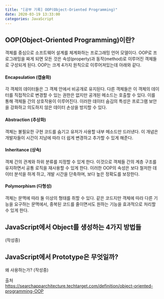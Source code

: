 ```yaml
---
title: "[공부 기록] OOP(Object-Oriented Programming)"
date: 2020-03-19 13:33:00
categories: JavaScript
---
```


## OOP(Object-Oriented Programming)이란?
객체를 중심으로 소프트웨어 설계를 체계화하는 프로그래밍 언어 모델이다.
OOP로 프로그래밍을 짜게 되면 모든 것은 속성(property)과 동작(method)로 이루어진 객체들로 구성되게 된다.
OOP는 크게 4가지 원칙으로 이루어져있는데 아래와 같다.

#### Encapsulation (캡슐화)
각 객체의 데이터들은 그 객체 안에서 비공개로 유지된다.
다른 객체들은 이 객체의 데이터를 직접적으로 변경할 수 있는 권한은 없지만 공개된 메소드는 호출할 수 있다. 이를 통해 객체들 간의 상호작용이 이루어진다.
이러한 데이터 숨김의 특성은 프로그램 보안을 강화하고 의도하지 않은 데이터 손상을 방지할 수 있다.

#### Abstraction (추상화)
객체는 불필요한 구현 코드를 숨기고 유저가 사용할 내부 메소드만 드러낸다.
이 개념은 개발자들이 시간이 지남에 따라 더 쉽게 변경하고 추가할 수 있게 해준다.

#### Inheritance (상속)
객체 간의 관계와 하위 분류를 지정할 수 있게 한다. 이것으로 객체들 간의 계층 구조를 유지하면서 공통 로직을 재사용할 수 있게 한다.
이러한 OOP의 속성은 보다 철저한 데이터 분석을 하게 하고, 개발 시간을 단축하며, 보다 높은 정확도를 보장한다.

#### Polymorphism (다형성)
객체는 문맥에 따라 둘 이상의 형태를 취할 수 있다.
같은 코드지만 객체에 따라 다른 기능을 요구하는 문맥에서, 중복된 코드를 줄이면서도 원하는 기능을 효과적으로 처리할 수 있게 한다.

## JavaScript에서 Object를 생성하는 4가지 방법들
(작성중)


## JavaScript에서 Prototype은 무엇일까?
왜 사용하는가?
(작성중)


출처  
<https://searchapparchitecture.techtarget.com/definition/object-oriented-programming-OOP>  
